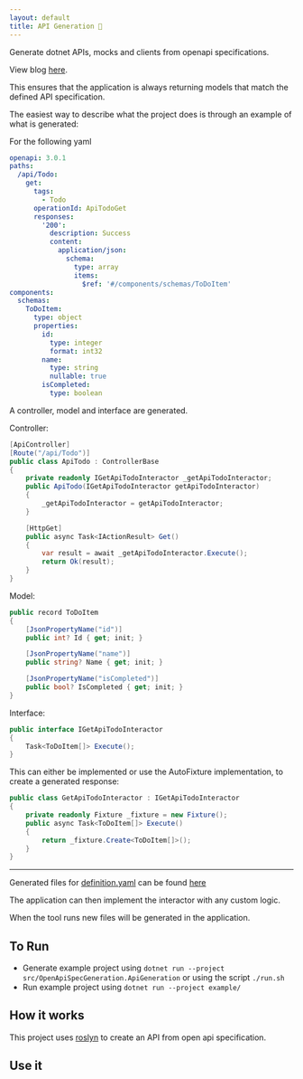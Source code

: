 ```yaml
---
layout: default
title: API Generation 🤖
---
```


Generate dotnet APIs, mocks and clients from openapi specifications.

View blog [here](https://www.maisiesadler.co.uk/api-generation/blog).

This ensures that the application is always returning models that match the defined API specification.

The easiest way to describe what the project does is through an example of what is generated:

For the following yaml

```yaml
openapi: 3.0.1
paths:
  /api/Todo:
    get:
      tags:
        - Todo
      operationId: ApiTodoGet
      responses:
        '200':
          description: Success
          content:
            application/json:
              schema:
                type: array
                items:
                  $ref: '#/components/schemas/ToDoItem'
components:
  schemas:
    ToDoItem:
      type: object
      properties:
        id:
          type: integer
          format: int32
        name:
          type: string
          nullable: true
        isCompleted:
          type: boolean
```

A controller, model and interface are generated.

Controller:

```csharp
[ApiController]
[Route("/api/Todo")]
public class ApiTodo : ControllerBase
{
    private readonly IGetApiTodoInteractor _getApiTodoInteractor;
    public ApiTodo(IGetApiTodoInteractor getApiTodoInteractor)
    {
        _getApiTodoInteractor = getApiTodoInteractor;
    }

    [HttpGet]
    public async Task<IActionResult> Get()
    {
        var result = await _getApiTodoInteractor.Execute();
        return Ok(result);
    }
}
```

Model:

```csharp
public record ToDoItem
{
    [JsonPropertyName("id")]
    public int? Id { get; init; }

    [JsonPropertyName("name")]
    public string? Name { get; init; }

    [JsonPropertyName("isCompleted")]
    public bool? IsCompleted { get; init; }
}
```

Interface:

```csharp
public interface IGetApiTodoInteractor
{
    Task<ToDoItem[]> Execute();
}
```

This can either be implemented or use the AutoFixture implementation, to create a generated response:

```csharp
public class GetApiTodoInteractor : IGetApiTodoInteractor
{
    private readonly Fixture _fixture = new Fixture();
    public async Task<ToDoItem[]> Execute()
    {
        return _fixture.Create<ToDoItem[]>();
    }
}
```

---

Generated files for [definition.yaml](./definition.yaml) can be found [here](./example/generated/README.md)

The application can then implement the interactor with any custom logic.

When the tool runs new files will be generated in the application.

## To Run

- Generate example project using `dotnet run --project src/OpenApiSpecGeneration.ApiGeneration` or using the script `./run.sh`
- Run example project using `dotnet run --project example/`

## How it works

This project uses [roslyn](https://github.com/dotnet/roslyn) to create an API from open api specification.

## Use it




